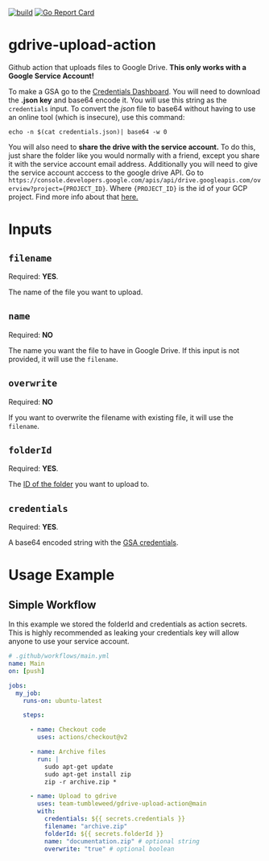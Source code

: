 [![build](https://github.com/team-tumbleweed/gdrive-upload-action/actions/workflows/ci.yaml/badge.svg?branch=main)](https://github.com/team-tumbleweed/gdrive-upload-action/actions)
[![Go Report Card](https://goreportcard.com/badge/github.com/team-tumbleweed/gdrive-upload-action)](https://goreportcard.com/report/github.com/team-tumbleweed/gdrive-upload-action)

# gdrive-upload-action
Github action that uploads files to Google Drive.
**This only works with a Google Service Account!**

To make a GSA go to the [Credentials Dashboard](https://console.cloud.google.com/apis/credentials). You will need to download the **.json key** and base64 encode it. You will use this string as the `credentials` input. To convert the *json* file to base64 without having to use an online tool (which is insecure), use this command:

`echo -n $(cat credentials.json)| base64 -w 0`

You will also need to **share the drive with the service account.** To do this, just share the folder like you would normally with a friend, except you share it with the service account email address. Additionally you will need to give the service account acccess to the google drive API. 
Go to `https://console.developers.google.com/apis/api/drive.googleapis.com/overview?project={PROJECT_ID}`. Where `{PROJECT_ID}` is the id of your GCP project. Find more info about that [here.](https://support.google.com/googleapi/answer/7014113?hl=en)

# Inputs

## ``filename``
Required: **YES**.  

The name of the file you want to upload.

## ``name``
Required: **NO**

The name you want the file to have in Google Drive. If this input is not provided, it will use the `filename`.

## ``overwrite``
Required: **NO**

If you want to overwrite the filename with existing file, it will use the `filename`.

## ``folderId``
Required: **YES**. 

The [ID of the folder](https://ploi.io/documentation/database/where-do-i-get-google-drive-folder-id) you want to upload to.

## ``credentials``
Required: **YES**.

A base64 encoded string with the [GSA credentials](https://stackoverflow.com/questions/46287267/how-can-i-get-the-file-service-account-json-for-google-translate-api/46290808).


# Usage Example

## Simple Workflow
In this example we stored the folderId and credentials as action secrets. This is highly recommended as leaking your credentials key will allow anyone to use your service account.
```yaml
# .github/workflows/main.yml
name: Main
on: [push]

jobs:
  my_job:
    runs-on: ubuntu-latest

    steps:

      - name: Checkout code
        uses: actions/checkout@v2

      - name: Archive files
        run: |
          sudo apt-get update
          sudo apt-get install zip
          zip -r archive.zip *

      - name: Upload to gdrive
        uses: team-tumbleweed/gdrive-upload-action@main
        with:
          credentials: ${{ secrets.credentials }}
          filename: "archive.zip"
          folderId: ${{ secrets.folderId }}
          name: "documentation.zip" # optional string
          overwrite: "true" # optional boolean
          
```
